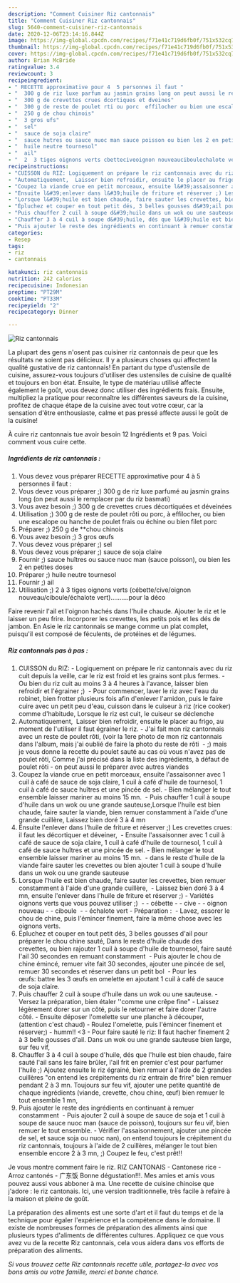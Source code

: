 ```yaml
---
description: "Comment Cuisiner Riz cantonnais"
title: "Comment Cuisiner Riz cantonnais"
slug: 5640-comment-cuisiner-riz-cantonnais
date: 2020-12-06T23:14:16.844Z
image: https://img-global.cpcdn.com/recipes/f71e41c719d6fb0f/751x532cq70/riz-cantonnais-photo-principale-de-la-recette.jpg
thumbnail: https://img-global.cpcdn.com/recipes/f71e41c719d6fb0f/751x532cq70/riz-cantonnais-photo-principale-de-la-recette.jpg
cover: https://img-global.cpcdn.com/recipes/f71e41c719d6fb0f/751x532cq70/riz-cantonnais-photo-principale-de-la-recette.jpg
author: Brian McBride
ratingvalue: 3.4
reviewcount: 3
recipeingredient:
- " RECETTE approximative pour 4  5 personnes il faut "
- "  300 g de riz luxe parfum au jasmin grains long on peut aussi le remplacer par du riz basmati"
- "  300 g de crevettes crues dcortiques et dveines"
- "  300 g de reste de poulet rti ou porc  effilocher ou bien une escalope ou hanche de poulet frais ou chine ou bien filet porc"
- "  250 g de chou chinois"
- "  3 gros ufs"
- "  sel"
- "  sauce de soja claire"
- "  sauce hutres ou sauce nuoc man sauce poisson ou bien les 2 en petites doses"
- "  huile neutre tournesol"
- "  ail"
- "  2  3 tiges oignons verts cbetteciveoignon nouveauciboulechalote vertpour la dco"
recipeinstructions:
- "CUISSON du RIZ: Logiquement on prépare le riz cantonnais avec du riz cuit depuis la veille, car le riz est froid et les grains sont plus fermes. Ou bien du riz cuit au moins 3 à 4 heures à l&#39;avance, laisser bien refroidir et l&#39;égrainer ;)  Pour commencer, laver le riz avec l&#39;eau du robinet, bien frotter plusieurs fois afin d&#39;enlever l&#39;amidon, puis le faire cuire avec un petit peu d&#39;eau, cuisson dans le cuiseur à riz (rice cooker) comme d&#39;habitude, Lorsque le riz est cuit, le cuiseur se déclenche"
- "Automatiquement,  Laisser bien refroidir, ensuite le placer au frigo, au moment de l&#39;utiliser il faut égrainer le riz.  J&#39;ai fait mon riz cantonnais avec un reste de poulet rôti, (voir la 1ere photo de mon riz cantonnais dans l&#39;album, mais j&#39;ai oublié de faire la photo du reste de rôti  ;) mais je vous donne la recette du poulet sauté au cas où vous n&#39;avez pas de poulet rôti, Comme j&#39;ai précisé dans la liste des ingrédients, à défaut de poulet rôti on peut aussi le préparer avec autres viandes"
- "Coupez la viande crue en petit morceaux, ensuite l&#39;assaisonner avec 1 cuil à café de sauce de soja claire, 1 cuil à café d&#39;huile de tournesol, 1 cuil à café de sauce huîtres et une pincée de sel. Bien mélanger le tout ensemble laisser mariner au moins 15 mn.  Puis chauffer 1 cuil à soupe d&#39;huile dans un wok ou une grande sauteuse,Lorsque l&#39;huile est bien chaude, faire sauter la viande, bien remuer constamment à l&#39;aide d&#39;une grande cuillère, Laissez bien doré 3 à 4 mn"
- "Ensuite l&#39;enlever dans l&#39;huile de friture et réserver ;) Les crevettes crues: il faut les décortiquer et déveiner,  Ensuite l&#39;assaisonner avec 1 cuil à café de sauce de soja claire, 1 cuil à café d&#39;huile de tournesol, 1 cuil à café de sauce huîtres et une pincée de sel. Bien mélanger le tout ensemble laisser mariner au moins 15 mn.  dans le reste d&#39;huile de la viande faire sauter les crevettes ou bien ajouter 1 cuil à soupe d&#39;huile dans un wok ou une grande sauteuse"
- "Lorsque l&#39;huile est bien chaude, faire sauter les crevettes, bien remuer constamment à l&#39;aide d&#39;une grande cuillère,  Laissez bien doré 3 à 4 mn, ensuite l&#39;enlever dans l&#39;huile de friture et réserver ;)  Variétés oignons verts que vous pouvez utiliser ;)  - cébette - cive - oignon nouveau - ciboule  - échalote vert Préparation :  Lavez, essorer le chou de chine, puis l&#39;émincer finement, faire la même chose avec les oignons verts."
- "Épluchez et couper en tout petit dés, 3 belles gousses d&#39;ail pour préparer le chou chine sauté, Dans le reste d&#39;huile chaude des crevettes, ou bien rajouter 1 cuil à soupe d&#39;huile de tournesol, faire sauté l&#39;ail 30 secondes en remuant constamment  Puis ajouter le chou de chine émincé, remuer vite fait 30 secondes, ajouter une pincée de sel, remuer 30 secondes et réserver dans un petit bol  Pour les œufs: battre les 3 œufs en omelette en ajoutant 1 cuil à café de sauce de soja claire."
- "Puis chauffer 2 cuil à soupe d&#39;huile dans un wok ou une sauteuse. Versez la préparation, bien étaler &#39;&#39;comme une crêpe fine&#34; Laissez légèrement dorer sur un côté, puis le retourner et faire dorer l&#39;autre côté. Ensuite déposer l&#39;omelette sur une planche à découper, (attention c&#39;est chaud) Roulez l&#39;omelette, puis l&#39;émincer finement et réserver;) humm!! &lt;3 Pour faire sauté le riz: Il faut hacher finement 2 à 3 belle gousses d&#39;ail. Dans un wok ou une grande sauteuse bien large, sur feu vif,"
- "Chauffer 3 à 4 cuil à soupe d&#39;huile, dés que l&#39;huile est bien chaude, faire sauté l&#39;ail sans les faire brûler, l&#39;ail frit en premier c&#39;est pour parfumer l&#39;huile ;) Ajoutez ensuite le riz égrainé, bien remuer à l&#39;aide de 2 grandes cuillères &#34;on entend les crépitements du riz entrain de frire&#34; bien remuer pendant 2 à 3 mn. Toujours sur feu vif, ajouter une petite quantité de chaque ingrédients (viande, crevette, chou chine, œuf) bien remuer le tout ensemble 1 mn,"
- "Puis ajouter le reste des ingrédients en continuant à remuer constamment  Puis ajouter 2 cuil à soupe de sauce de soja et 1 cuil à soupe de sauce nuoc man (sauce de poisson), toujours sur feu vif, bien remuer le tout ensemble. Vérifier l&#39;assaisonnement, ajouter une pincée de sel, et sauce soja ou nuoc nan), on entend toujours le crépitement du riz cantonnais, toujours à l&#39;aide de 2 cuillères, mélanger le tout bien ensemble encore 2 à 3 mn, ;) Coupez le feu, c&#39;est prêt!!"
categories:
- Resep
tags:
- riz
- cantonnais

katakunci: riz cantonnais 
nutrition: 242 calories
recipecuisine: Indonesian
preptime: "PT29M"
cooktime: "PT33M"
recipeyield: "2"
recipecategory: Dinner

---
```



![Riz cantonnais](https://img-global.cpcdn.com/recipes/f71e41c719d6fb0f/751x532cq70/riz-cantonnais-photo-principale-de-la-recette.jpg)

La plupart des gens n'osent pas cuisiner riz cantonnais de peur que les résultats ne soient pas délicieux. Il y a plusieurs choses qui affectent la qualité gustative de riz cantonnais! En partant du type d'ustensile de cuisine, assurez-vous toujours d'utiliser des ustensiles de cuisine de qualité et toujours en bon état. Ensuite, le type de matériau utilisé affecte également le goût, vous devez donc utiliser des ingrédients frais. Ensuite, multipliez la pratique pour reconnaître les différentes saveurs de la cuisine, profitez de chaque étape de la cuisine avec tout votre cœur, car la sensation d'être enthousiaste, calme et pas pressé affecte aussi le goût de la cuisine!

<!--inarticleads1-->

À cuire riz cantonnais tue avoir besoin 12 Ingrédients et 9 pas. Voici comment vous cuire cette.

##### Ingrédients de riz cantonnais :

1. Vous devez vous préparer  RECETTE approximative pour 4 à 5 personnes il faut :
1. Vous devez vous préparer  ;) 300 g de riz luxe parfumé au jasmin grains long (on peut aussi le remplacer par du riz basmati)
1. Vous avez besoin  ;) 300 g de crevettes crues décortiquées et déveinées
1. Utilisation  ;) 300 g de reste de poulet rôti ou porc, à effilocher, ou bien une escalope ou hanche de poulet frais ou échine ou bien filet porc
1. Préparer  ;) 250 g de **chou chinois
1. Vous avez besoin  ;) 3 gros œufs
1. Vous devez vous préparer  ;) sel
1. Vous devez vous préparer  ;) sauce de soja claire
1. Fournir  ;) sauce huîtres ou sauce nuoc man (sauce poisson), ou bien les 2 en petites doses
1. Préparer  ;) huile neutre tournesol
1. Fournir  ;) ail
1. Utilisation  ;) 2 à 3 tiges oignons verts (cébette/cive/oignon nouveau/ciboule/échalote vert)..........pour la déco


Faire revenir l&#39;ail et l&#39;oignon hachés dans l&#39;huile chaude. Ajouter le riz et le laisser un peu frire. Incorporer les crevettes, les petits pois et les dés de jambon. En Asie le riz cantonnais se mange comme un plat complet, puisqu&#39;il est composé de féculents, de protéines et de légumes. 

<!--inarticleads2-->

##### Riz cantonnais pas à pas :

1. CUISSON du RIZ: - Logiquement on prépare le riz cantonnais avec du riz cuit depuis la veille, car le riz est froid et les grains sont plus fermes. - Ou bien du riz cuit au moins 3 à 4 heures à l&#39;avance, laisser bien refroidir et l&#39;égrainer ;)  - Pour commencer, laver le riz avec l&#39;eau du robinet, bien frotter plusieurs fois afin d&#39;enlever l&#39;amidon, puis le faire cuire avec un petit peu d&#39;eau, cuisson dans le cuiseur à riz (rice cooker) comme d&#39;habitude, Lorsque le riz est cuit, le cuiseur se déclenche
1. Automatiquement,  Laisser bien refroidir, ensuite le placer au frigo, au moment de l&#39;utiliser il faut égrainer le riz.  - J&#39;ai fait mon riz cantonnais avec un reste de poulet rôti, (voir la 1ere photo de mon riz cantonnais dans l&#39;album, mais j&#39;ai oublié de faire la photo du reste de rôti  - ;) mais je vous donne la recette du poulet sauté au cas où vous n&#39;avez pas de poulet rôti, Comme j&#39;ai précisé dans la liste des ingrédients, à défaut de poulet rôti - on peut aussi le préparer avec autres viandes
1. Coupez la viande crue en petit morceaux, ensuite l&#39;assaisonner avec 1 cuil à café de sauce de soja claire, 1 cuil à café d&#39;huile de tournesol, 1 cuil à café de sauce huîtres et une pincée de sel. - Bien mélanger le tout ensemble laisser mariner au moins 15 mn.  - Puis chauffer 1 cuil à soupe d&#39;huile dans un wok ou une grande sauteuse,Lorsque l&#39;huile est bien chaude, faire sauter la viande, bien remuer constamment à l&#39;aide d&#39;une grande cuillère, Laissez bien doré 3 à 4 mn
1. Ensuite l&#39;enlever dans l&#39;huile de friture et réserver ;) Les crevettes crues: il faut les décortiquer et déveiner,  - Ensuite l&#39;assaisonner avec 1 cuil à café de sauce de soja claire, 1 cuil à café d&#39;huile de tournesol, 1 cuil à café de sauce huîtres et une pincée de sel. - Bien mélanger le tout ensemble laisser mariner au moins 15 mn.  - dans le reste d&#39;huile de la viande faire sauter les crevettes ou bien ajouter 1 cuil à soupe d&#39;huile dans un wok ou une grande sauteuse
1. Lorsque l&#39;huile est bien chaude, faire sauter les crevettes, bien remuer constamment à l&#39;aide d&#39;une grande cuillère,  - Laissez bien doré 3 à 4 mn, ensuite l&#39;enlever dans l&#39;huile de friture et réserver ;)  - Variétés oignons verts que vous pouvez utiliser ;)  - - cébette - - cive - - oignon nouveau - - ciboule  - - échalote vert - Préparation :  - Lavez, essorer le chou de chine, puis l&#39;émincer finement, faire la même chose avec les oignons verts.
1. Épluchez et couper en tout petit dés, 3 belles gousses d&#39;ail pour préparer le chou chine sauté, Dans le reste d&#39;huile chaude des crevettes, ou bien rajouter 1 cuil à soupe d&#39;huile de tournesol, faire sauté l&#39;ail 30 secondes en remuant constamment  - Puis ajouter le chou de chine émincé, remuer vite fait 30 secondes, ajouter une pincée de sel, remuer 30 secondes et réserver dans un petit bol  - Pour les œufs: battre les 3 œufs en omelette en ajoutant 1 cuil à café de sauce de soja claire.
1. Puis chauffer 2 cuil à soupe d&#39;huile dans un wok ou une sauteuse. - Versez la préparation, bien étaler &#39;&#39;comme une crêpe fine&#34; - Laissez légèrement dorer sur un côté, puis le retourner et faire dorer l&#39;autre côté. - Ensuite déposer l&#39;omelette sur une planche à découper, (attention c&#39;est chaud) - Roulez l&#39;omelette, puis l&#39;émincer finement et réserver;) - humm!! &lt;3 - Pour faire sauté le riz: Il faut hacher finement 2 à 3 belle gousses d&#39;ail. Dans un wok ou une grande sauteuse bien large, sur feu vif,
1. Chauffer 3 à 4 cuil à soupe d&#39;huile, dés que l&#39;huile est bien chaude, faire sauté l&#39;ail sans les faire brûler, l&#39;ail frit en premier c&#39;est pour parfumer l&#39;huile ;) Ajoutez ensuite le riz égrainé, bien remuer à l&#39;aide de 2 grandes cuillères &#34;on entend les crépitements du riz entrain de frire&#34; bien remuer pendant 2 à 3 mn. Toujours sur feu vif, ajouter une petite quantité de chaque ingrédients (viande, crevette, chou chine, œuf) bien remuer le tout ensemble 1 mn,
1. Puis ajouter le reste des ingrédients en continuant à remuer constamment  - Puis ajouter 2 cuil à soupe de sauce de soja et 1 cuil à soupe de sauce nuoc man (sauce de poisson), toujours sur feu vif, bien remuer le tout ensemble. - Vérifier l&#39;assaisonnement, ajouter une pincée de sel, et sauce soja ou nuoc nan), on entend toujours le crépitement du riz cantonnais, toujours à l&#39;aide de 2 cuillères, mélanger le tout bien ensemble encore 2 à 3 mn, ;) Coupez le feu, c&#39;est prêt!!


Je vous montre comment faire le riz. RIZ CANTONAIS - Cantonese rice - Arroz cantonés - 广东饭 Bonne dégustation!!!. Mes amies et amis vous pouvez aussi vous abboner à ma. Une recette de cuisine chinoise que j&#39;adore : le riz cantonais. Ici, une version traditionnelle, très facile à refaire à la maison et pleine de goût. 

<!--inarticleads1-->

<p>
La préparation des aliments est une sorte d'art et il faut du temps et de la technique pour égaler l'expérience et la compétence dans le domaine. Il existe de nombreuses formes de préparation des aliments ainsi que plusieurs types d'aliments de différentes cultures. Appliquez ce que vous avez vu de la recette Riz cantonnais, cela vous aidera dans vos efforts de préparation des aliments.
</p>

<p>
<i>Si vous trouvez cette Riz cantonnais recette utile, partagez-la avec vos bons amis ou votre famille, merci et bonne chance.</i>
</p>
